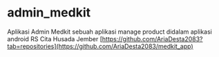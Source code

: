 # admin_medkit

Aplikasi Admin Medkit 
sebuah aplikasi manage product didalam aplikasi android RS Cita Husada Jember 
[https://github.com/AriaDesta2083?tab=repositories](https://github.com/AriaDesta2083/medkit_app)
